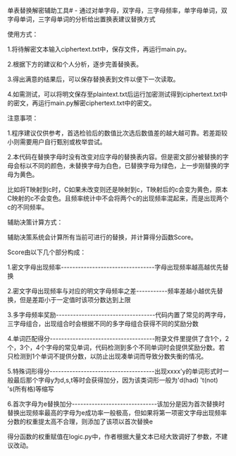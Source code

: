 单表替换解密辅助工具# -
通过对单字母，双字母，三字母频率，单字母单词，双字母单词，三字母单词的分析给出置换表建议替换方式


使用方式：

1.将待解密文本输入ciphertext.txt中，保存文件，再运行main.py。

2.根据下方的建议和个人分析，逐步完善替换表。

3.得出满意的结果后，可以保存替换表到文件以便下一次读取。

4.如需测试，可以将明文保存至plaintext.txt后运行加密测试得到ciphertext.txt中的密文，再运行main.py解密ciphertext.txt中的密文。


注意事项：

1.程序建议仅供参考，首选检验后的数值比次选后数值差的越大越可靠。若差距较小则需要用户自行甄别或枚举尝试。

2.本代码在替换字母时没有改变对应字母的替换表内容。但是密文部分被替换的字母会标以不同的颜色，未替换字母为白色，已替换字母为绿色，上一步刚替换的字母为黄色。

比如将T映射到c时，C如果未改变则还是映射到c，T映射后的c会变为黄色，原本C映射的c不会变色。且频率统计中不会将两个c的出现频率混起来，而是出现两个c的不同频率。


辅助决策计算方式：

辅助决策系统会计算所有当前可进行的替换，并计算得分函数Score。

Score由以下几个部分构成：

1.密文字母出现频率---------------------------------字母出现频率越高越优先替换

2.密文字母出现频率与对应的明文字母频率之差-----------频率差越小越优先替换，但是差距小于一定值时该项分数达到上限

3.多字母频率奖励-----------------------------------代码内置了常见的两字母，三字母组合，出现组合时会根据不同的多字母组合获得不同的奖励分数

4.单词匹配得分-------------------------------------附录文件里提供了含1个，2个，3个，4个字母的常见单词，代码检测到多个不同单词时会提供奖励分数。若只检测到1个单词不提供分数，以防止出现凑单词而导致分数失衡的情况。

5.特殊词形得分-------------------------------------出现xxxx'y的单词形式时一般最后那个字母y为d,s,t等时会获得加分，因为该类词形一般为'd(had) 't(not) 's(所有格)等缩写

6.首次字母为e替换加分------------------------------该加分是因为首次替换时替换出现频率最高的字母为e成功率一般极高，但如果将第一项密文字母出现频率分数的权重提太高不合理，则添加了该项以首次替换e

得分函数的权重赋值在logic.py中，作者根据大量文本已经大致调好了参数，不建议改动。
